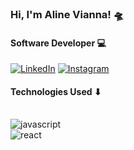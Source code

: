 
### Hi, I'm Aline Vianna! 🛸
#### Software Developer 💻

[![LinkedIn](https://img.shields.io/badge/LinkedIn-0077B5?style=for-the-badge&logo=linkedin&logoColor=white)](https://br.linkedin.com/in/aline-vianna-68480613a)
[![Instagram](https://img.shields.io/badge/Instagram-E4405F?style=for-the-badge&logo=instagram&logoColor=white)](https://www.instagram.com/fotosdalien/)

#### Technologies Used ⬇
<div style="display: inline_block"><br/>
<img align="center" alt="javascript" src="https://img.shields.io/badge/JavaScript-F7DF1E?style=for-the-badge&logo=javascript&logoColor=black"/><br/>
<img align="center" alt="react" src="https://img.shields.io/badge/React-20232A?style=for-the-badge&logo=react&logoColor=61DAFB"/>






